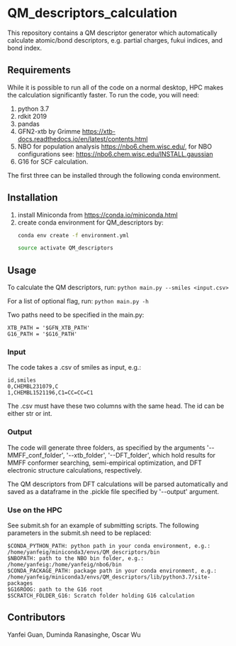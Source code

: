 # QM_descriptors_calculation
This repository contains a QM descriptor generator which automatically calculate atomic/bond 
descriptors, e.g. partial charges, fukui indices, and bond index.

## Requirements
While it is possible to run all of the code on a normal desktop, HPC makes the 
calculation significantly faster. To run the code, you will need:
1. python 3.7
2. rdkit 2019
3. pandas
4. GFN2-xtb by Grimme https://xtb-docs.readthedocs.io/en/latest/contents.html
5. NBO for population analysis https://nbo6.chem.wisc.edu/, for NBO configurations see:
https://nbo6.chem.wisc.edu/INSTALL.gaussian
6. G16 for SCF calculation.

The first three can be installed through the following conda environment. 

## Installation
1. install Miniconda from https://conda.io/miniconda.html
2. create conda environment for QM_descriptors by:
    ```bash
   conda env create -f environment.yml
    ```
   ```bash
   source activate QM_descriptors
   ```

## Usage
To calculate the QM descriptors, run: ```python main.py --smiles <input.csv>```

For a list of optional flag, run: ```python main.py -h```

Two paths need to be specified in the main.py:

    XTB_PATH = '$GFN_XTB_PATH'
    G16_PATH = '$G16_PATH'
    
### Input
The code takes a .csv of smiles as input, e.g.:

    id,smiles
    0,CHEMBL231079,C
    1,CHEMBL1521196,C1=CC=CC=C1
    
The .csv must have these two columns with the same head. The id 
can be either str or int.

### Output
The code will generate three folders, as specified by the 
arguments '--MMFF_conf_folder', '--xtb_folder', '--DFT_folder', which hold results for 
MMFF conformer searching, semi-empirical optimization, and DFT electronic structure calculations, 
respectively.

The QM descriptors from DFT calculations will be parsed automatically and saved as a dataframe in the 
.pickle file specified by '--output' argument.

### Use on the HPC
See submit.sh for an example of submitting scripts. The following parameters in the 
submit.sh need to be replaced:

    $CONDA_PYTHON_PATH: python path in your conda environment, e.g.: /home/yanfeig/miniconda3/envs/QM_descriptors/bin
    $NBOPATH: path to the NBO bin folder, e.g.: /home/yanfeig:/home/yanfeig/nbo6/bin
    $CONDA_PACKAGE_PATH: package path in your conda environment, e.g.: /home/yanfeig/miniconda3/envs/QM_descriptors/lib/python3.7/site-packages
    $G16ROOG: path to the G16 root
    $SCRATCH_FOLDER_G16: Scratch folder holding G16 calculation 

## Contributors
Yanfei Guan, Duminda Ranasinghe, Oscar Wu